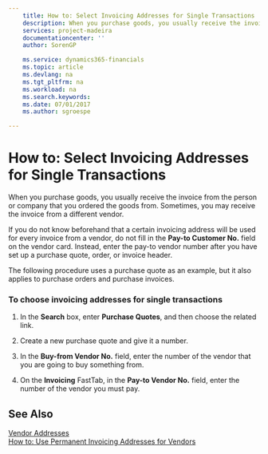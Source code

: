 ```yaml
---
    title: How to: Select Invoicing Addresses for Single Transactions | Microsoft Docs
    description: When you purchase goods, you usually receive the invoice from the person or company that you ordered the goods from. Sometimes, you may receive the invoice from a different vendor.
    services: project-madeira
    documentationcenter: ''
    author: SorenGP

    ms.service: dynamics365-financials
    ms.topic: article
    ms.devlang: na
    ms.tgt_pltfrm: na
    ms.workload: na
    ms.search.keywords:
    ms.date: 07/01/2017
    ms.author: sgroespe

---
```

# How to: Select Invoicing Addresses for Single Transactions
When you purchase goods, you usually receive the invoice from the person or company that you ordered the goods from. Sometimes, you may receive the invoice from a different vendor.  
  
 If you do not know beforehand that a certain invoicing address will be used for every invoice from a vendor, do not fill in the **Pay-to Customer No.** field on the vendor card. Instead, enter the pay-to vendor number after you have set up a purchase quote, order, or invoice header.  
  
 The following procedure uses a purchase quote as an example, but it also applies to purchase orders and purchase invoices.  
  
### To choose invoicing addresses for single transactions  
  
1.  In the **Search** box, enter **Purchase Quotes**, and then choose the related link.  
  
2.  Create a new purchase quote and give it a number.  
  
3.  In the **Buy-from Vendor No.** field, enter the number of the vendor that you are going to buy something from.  
  
4.  On the **Invoicing** FastTab, in the **Pay-to Vendor No.** field, enter the number of the vendor you must pay.  
  
## See Also  
 [Vendor Addresses](../vendor-addresses.md)   
 [How to: Use Permanent Invoicing Addresses for Vendors](../how-to-use-permanent-invoicing-addresses-for-vendors.md)